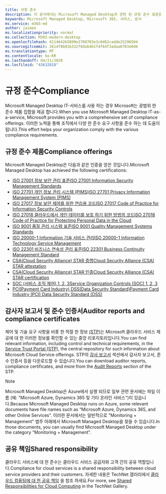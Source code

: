 ```yaml
---
title: 규정 준수
description: 이 문서에서는 Microsoft Managed Desktop과 관련 된 규정 준수 표준을 소개 합니다.
keywords: Microsoft Managed Desktop, Microsoft 365, 서비스, 문서
ms.service: m365-md
author: jaimeo
ms.localizationpriority: normal
ms.collection: M365-modern-desktop
ms.openlocfilehash: 6114642b5899e2708703e3c0d62cadde25296504
ms.sourcegitcommit: 2614f8b81b332f8dab461f4f64f3adaa6703e0d6
ms.translationtype: MT
ms.contentlocale: ko-KR
ms.lasthandoff: 04/21/2020
ms.locfileid: "43632818"
---
```

# <a name="compliance"></a><span data-ttu-id="be96a-104">규정 준수</span><span class="sxs-lookup"><span data-stu-id="be96a-104">Compliance</span></span>

<span data-ttu-id="be96a-105">Microsoft Managed Desktop IT-서비스를 사용 하는 경우 Microsoft는 광범위 한 준수 제품 집합을 제공 합니다.</span><span class="sxs-lookup"><span data-stu-id="be96a-105">When you use Microsoft Managed Desktop IT-as-a-service, Microsoft provides you with a comprehensive set of compliance offerings.</span></span> <span data-ttu-id="be96a-106">이러한 노력을 통해 조직에서 다양 한 준수 요구 사항을 준수 하는 데 도움이 됩니다.</span><span class="sxs-lookup"><span data-stu-id="be96a-106">This effort helps your organization comply with the various compliance requirements.</span></span>

## <a name="compliance-offerings"></a><span data-ttu-id="be96a-107">규정 준수 제품</span><span class="sxs-lookup"><span data-stu-id="be96a-107">Compliance offerings</span></span>

<span data-ttu-id="be96a-108">Microsoft Managed Desktop은 다음과 같은 인증을 얻은 것입니다.</span><span class="sxs-lookup"><span data-stu-id="be96a-108">Microsoft Managed Desktop has achieved the following certifications:</span></span>

- [<span data-ttu-id="be96a-109">ISO 27001 정보 보안 관리 표준</span><span class="sxs-lookup"><span data-stu-id="be96a-109">ISO 27001 Information Security Management Standards</span></span>](../../compliance/offering-ISO-27001.md)
- [<span data-ttu-id="be96a-110">ISO 27701 개인 정보 관리 시스템 (PIMS)</span><span class="sxs-lookup"><span data-stu-id="be96a-110">ISO 27701 Privacy Information Management System (PIMS)</span></span>](../../compliance/offering-iso-27701.md)
- [<span data-ttu-id="be96a-111">ISO 27017 정보 보안 제어를 위한 연습용 코드</span><span class="sxs-lookup"><span data-stu-id="be96a-111">ISO 27017 Code of Practice for Information Security Controls</span></span>](../../compliance/offering-ISO-27017.md)
- [<span data-ttu-id="be96a-112">ISO 27018 클라우드에서 개인 데이터를 보호 하기 위한 방법의 코드</span><span class="sxs-lookup"><span data-stu-id="be96a-112">ISO 27018 Code of Practice for Protecting Personal Data in the Cloud</span></span>](../../compliance/offering-ISO-27018.md)
- [<span data-ttu-id="be96a-113">ISO 9001 품질 관리 시스템 표준</span><span class="sxs-lookup"><span data-stu-id="be96a-113">ISO 9001 Quality Management Systems Standards</span></span>](../../compliance/offering-ISO-9001.md)
- [<span data-ttu-id="be96a-114">ISO 20000-1 Information 기술 서비스 관리</span><span class="sxs-lookup"><span data-stu-id="be96a-114">ISO 20000-1 Information Technology Service Management</span></span>](../../compliance/offering-ISO-20000-1-2011.md)
- [<span data-ttu-id="be96a-115">ISO 22301 비즈니스 연속성 관리 표준</span><span class="sxs-lookup"><span data-stu-id="be96a-115">ISO 22301 Business Continuity Management Standard</span></span>](../../compliance/offering-ISO-22301.md)
- [<span data-ttu-id="be96a-116">CSA(Cloud Security Alliance) STAR 증명</span><span class="sxs-lookup"><span data-stu-id="be96a-116">Cloud Security Alliance (CSA) STAR attestation</span></span>](../../compliance/offering-CSA-STAR-Attestation.md)
- [<span data-ttu-id="be96a-117">CSA(Cloud Security Alliance) STAR 인증</span><span class="sxs-lookup"><span data-stu-id="be96a-117">Cloud Security Alliance (CSA) STAR certification</span></span>](../../compliance/offering-CSA-Star-Certification.md)
- [<span data-ttu-id="be96a-118">SOC (서비스 조직 제어) 1, 2, 3</span><span class="sxs-lookup"><span data-stu-id="be96a-118">Service Organization Controls (SOC) 1, 2, 3</span></span>](../../compliance/offering-SOC.md)
- [<span data-ttu-id="be96a-119">PCI(Payment Card Industry) DSS(Data Security Standard)</span><span class="sxs-lookup"><span data-stu-id="be96a-119">Payment Card Industry (PCI) Data Security Standard (DSS)</span></span>](../../compliance/offering-PCI-DSS.md)

## <a name="auditor-reports-and-compliance-certificates"></a><span data-ttu-id="be96a-120">감사자 보고서 및 준수 인증서</span><span class="sxs-lookup"><span data-stu-id="be96a-120">Auditor reports and compliance certificates</span></span>

<span data-ttu-id="be96a-121">제어 및 기술 요구 사항을 비롯 한 적절 한 정보 [(STP)](https://servicetrust.microsoft.com/)는 Microsoft 클라우드 서비스 제공에 대 한 이러한 정보를 확인할 수 있는 중앙 리포지토리입니다.</span><span class="sxs-lookup"><span data-stu-id="be96a-121">You can find relevant information, including control and technical requirements, in the [Service Trust Portal (STP)](https://servicetrust.microsoft.com/), the central repository for such information about Microsoft Cloud Service offerings.</span></span> <span data-ttu-id="be96a-122">STP의 [감사 보고서](https://servicetrust.microsoft.com/ViewPage/MSComplianceGuide) 섹션에서 감사자 보고서, 준수 인증서 등을 다운로드할 수 있습니다.</span><span class="sxs-lookup"><span data-stu-id="be96a-122">You can download auditor reports, compliance certificates, and more from the [Audit Reports](https://servicetrust.microsoft.com/ViewPage/MSComplianceGuide) section of the STP.</span></span>

> [!NOTE]
> <span data-ttu-id="be96a-123">Microsoft Managed Desktop은 Azure에서 실행 되므로 일부 관련 문서에는 파일 이름 (예: "Microsoft Azure, Dynamics 365 및 기타 온라인 서비스")이 있습니다.</span><span class="sxs-lookup"><span data-stu-id="be96a-123">Because Microsoft Managed Desktop runs on Azure, some relevant documents have file names such as “Microsoft Azure, Dynamics 365, and other Online Services”.</span></span> <span data-ttu-id="be96a-124">이러한 문서에서는 일반적으로 "Monitoring + Management" 범주 아래에서 Microsoft Managed Desktop을 찾을 수 있습니다.</span><span class="sxs-lookup"><span data-stu-id="be96a-124">In those documents, you can usually find Microsoft Managed Desktop under the category “Monitoring + Management”.</span></span>

## <a name="shared-responsibility"></a><span data-ttu-id="be96a-125">공유 책임</span><span class="sxs-lookup"><span data-stu-id="be96a-125">Shared responsibility</span></span>

<span data-ttu-id="be96a-126">클라우드 서비스에 대 한 준수는 클라우드 서비스 공급자와 고객 간의 공유 역할입니다.</span><span class="sxs-lookup"><span data-stu-id="be96a-126">Compliance for cloud services is a shared responsibility between cloud service providers and their customers.</span></span> <span data-ttu-id="be96a-127">자세한 내용은 TechNet 갤러리에서 [클라우드 컴퓨팅에 대 한 공유 책임](https://gallery.technet.microsoft.com/Shared-Responsibilities-81d0ff91) 을 참조 하세요.</span><span class="sxs-lookup"><span data-stu-id="be96a-127">For more, see [Shared Responsibilities for Cloud Computing](https://gallery.technet.microsoft.com/Shared-Responsibilities-81d0ff91) in the TechNet Gallery.</span></span>